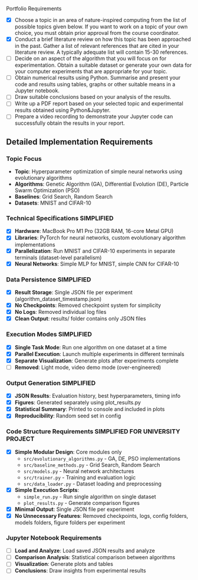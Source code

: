 Portfolio Requirements
- [x] Choose a topic in an area of nature-inspired computing from the list of possible topics given below. If you want to work on a topic of your own choice, you must obtain prior approval from the course coordinator. 
- [x] Conduct a brief literature review on how this topic has been approached in the past. Gather a list of relevant references that are cited in your literature review. A typically adequate list will contain 15-30 references.
- [ ] Decide on an aspect of the algorithm that you will focus on for experimentation. Obtain a suitable dataset or generate your own data for your computer experiments that are appropriate for your topic.
- [ ] Obtain numerical results using Python. Summarise and present your code and results using tables, graphs or other suitable means in a Jupyter notebook.
- [ ] Draw suitable conclusions based on your analysis of the results.
- [ ] Write up a PDF report based on your selected topic and experimental results obtained using Python&Jupyter. 
- [ ] Prepare a video recording to demonstrate your Jupyter code can successfully obtain the results in your report.

## Detailed Implementation Requirements

### Topic Focus
- **Topic**: Hyperparameter optimization of simple neural networks using evolutionary algorithms
- **Algorithms**: Genetic Algorithm (GA), Differential Evolution (DE), Particle Swarm Optimization (PSO)
- **Baselines**: Grid Search, Random Search
- **Datasets**: MNIST and CIFAR-10

### Technical Specifications  SIMPLIFIED
- [x] **Hardware**: MacBook Pro M1 Pro (32GB RAM, 16-core Metal GPU)
- [x] **Libraries**: PyTorch for neural networks, custom evolutionary algorithm implementations
- [x] **Parallelization**: Run MNIST and CIFAR-10 experiments in separate terminals (dataset-level parallelism)
- [x] **Neural Networks**: Simple MLP for MNIST, simple CNN for CIFAR-10

### Data Persistence  SIMPLIFIED
- [x] **Result Storage**: Single JSON file per experiment (algorithm_dataset_timestamp.json)
- [x] **No Checkpoints**: Removed checkpoint system for simplicity
- [x] **No Logs**: Removed individual log files
- [x] **Clean Output**: results/ folder contains only JSON files

### Execution Modes  SIMPLIFIED
- [x] **Single Task Mode**: Run one algorithm on one dataset at a time
- [x] **Parallel Execution**: Launch multiple experiments in different terminals
- [x] **Separate Visualization**: Generate plots after experiments complete
- [ ] **Removed**: Light mode, video demo mode (over-engineered)

### Output Generation  SIMPLIFIED
- [x] **JSON Results**: Evaluation history, best hyperparameters, timing info
- [x] **Figures**: Generated separately using plot_results.py
- [x] **Statistical Summary**: Printed to console and included in plots
- [x] **Reproducibility**: Random seed set in config

### Code Structure Requirements  SIMPLIFIED FOR UNIVERSITY PROJECT
- [x] **Simple Modular Design**: Core modules only
  - `src/evolutionary_algorithms.py` - GA, DE, PSO implementations
  - `src/baseline_methods.py` - Grid Search, Random Search
  - `src/models.py` - Neural network architectures
  - `src/trainer.py` - Training and evaluation logic
  - `src/data_loader.py` - Dataset loading and preprocessing
- [x] **Simple Execution Scripts**:
  - `simple_run.py` - Run single algorithm on single dataset
  - `plot_results.py` - Generate comparison figures
- [x] **Minimal Output**: Single JSON file per experiment
- [x] **No Unnecessary Features**: Removed checkpoints, logs, config folders, models folders, figure folders per experiment

### Jupyter Notebook Requirements
- [ ] **Load and Analyze**: Load saved JSON results and analyze
- [ ] **Comparison Analysis**: Statistical comparison between algorithms
- [ ] **Visualization**: Generate plots and tables
- [ ] **Conclusions**: Draw insights from experimental results
